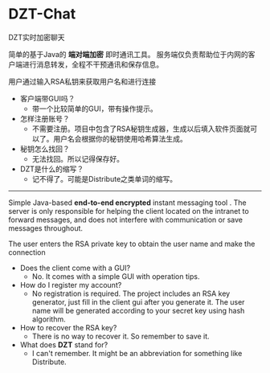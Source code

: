 # DZT-Chat
DZT实时加密聊天

简单的基于Java的 __端对端加密__ 即时通讯工具。
服务端仅负责帮助位于内网的客户端进行消息转发，全程不干预通讯和保存信息。

用户通过输入RSA私钥来获取用户名和进行连接

* 客户端带GUI吗？
    - 带一个比较简单的GUI，带有操作提示。
* 怎样注册账号？
    - 不需要注册。项目中包含了RSA秘钥生成器，生成以后填入软件页面就可以了。用户名会根据你的秘钥使用哈希算法生成。
* 秘钥怎么找回？
    - 无法找回。所以记得保存好。
* DZT是什么的缩写？
    - 记不得了。可能是Distribute之类单词的缩写。
-----

Simple Java-based __end-to-end encrypted__ instant messaging tool .
The server is only responsible for helping the client located on the intranet to forward messages, and does not interfere with communication or save messages throughout.

The user enters the RSA private key to obtain the user name and make the connection

* Does the client come with a GUI?
    - No. It comes with a simple GUI with operation tips.
* How do I register my account?
    - No registration is required. The project includes an RSA key generator, just fill in the client gui after you generate it. The user name will be generated according to your secret key using hash algorithm.
* How to recover the RSA key?
    - There is no way to recover it. So remember to save it.
* What does __DZT__ stand for?
    - I can't remember. It might be an abbreviation for something like Distribute.
